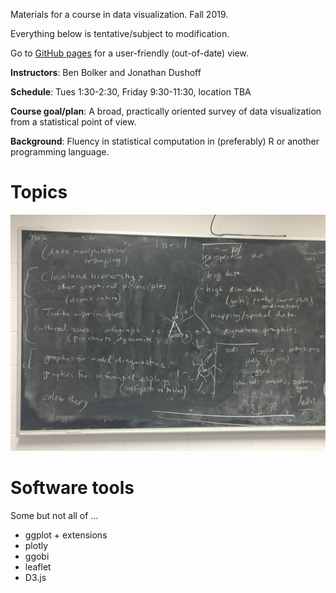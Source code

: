 Materials for a course in data visualization.  Fall 2019.

Everything below is tentative/subject to modification.

Go to [GitHub pages](https://bbolker.github.io/stat744) for a user-friendly (out-of-date) view.

**Instructors**: Ben Bolker and Jonathan Dushoff

**Schedule**: Tues 1:30-2:30, Friday 9:30-11:30, location TBA

**Course goal/plan**: A broad, practically oriented survey of data visualization from a statistical point of view.

**Background**: Fluency in statistical computation in (preferably) R or another programming language.

Topics
==========

![](pix/blackboard.JPG)

Software tools
============

Some but not all of ...

- ggplot + extensions
- plotly
- ggobi
- leaflet
- D3.js 

